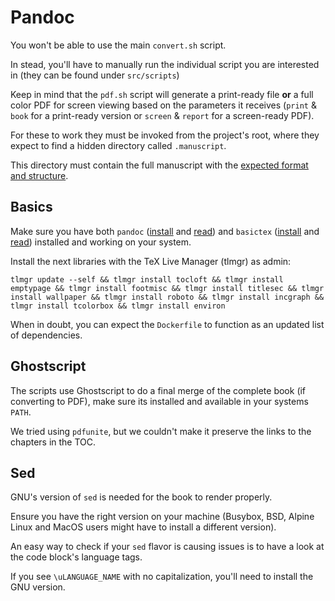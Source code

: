 # Pandoc

You won't be able to use the main `convert.sh` script.

In stead, you'll have to manually run the individual script you are interested in (they can be found under `src/scripts`)

Keep in mind that the `pdf.sh` script will generate a print-ready file **or** a full color PDF for screen viewing
based on the parameters it receives (`print` & `book` for a print-ready version or `screen` & `report` for a
screen-ready PDF).

For these to work they must be invoked from the project's root, where they expect to find a hidden directory called `.manuscript`.

This directory must contain the full manuscript with the [expected format and structure](manuscript).

## Basics

Make sure you have both `pandoc` ([install](https://tug.org/mactex/morepackages.html) and [read](https://tug.org/mactex/BasicTeX.pdf)) and `basictex` ([install](https://pandoc.org/installing.html) and [read](https://pandoc.org/MANUAL.pdf)) installed and working on your system.

Install the next libraries with the TeX Live Manager (tlmgr) as admin:

```shell
tlmgr update --self && tlmgr install tocloft && tlmgr install emptypage && tlmgr install footmisc && tlmgr install titlesec && tlmgr install wallpaper && tlmgr install roboto && tlmgr install incgraph && tlmgr install tcolorbox && tlmgr install environ
```

When in doubt, you can expect the `Dockerfile` to function as an updated list of dependencies.

## Ghostscript

The scripts use Ghostscript to do a final merge of the complete book (if converting to PDF), make sure its installed and available in your systems `PATH`.

We tried using `pdfunite`, but we couldn't make it preserve the links to the chapters in the TOC.

## Sed

GNU's version of `sed` is needed for the book to render properly.

Ensure you have the right version on your machine (Busybox, BSD, Alpine Linux and MacOS users might have to install a different version).

An easy way to check if your `sed` flavor is causing issues is to have a look at the code block's language tags.

If you see `\uLANGUAGE_NAME` with no capitalization, you'll need to install the GNU version.
